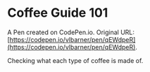 # Coffee Guide 101

A Pen created on CodePen.io. Original URL: [https://codepen.io/vlbarner/pen/qEWdpeR](https://codepen.io/vlbarner/pen/qEWdpeR).

Checking what each type of coffee is made of.